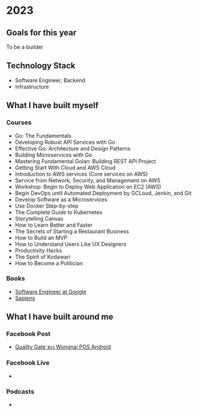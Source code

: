 # 2023

## Goals for this year
To be a builder

## Technology Stack
- Software Engineer, Backend
- Infrastructure

## What I have built myself

### Courses
- Go: The Fundamentals
- Developing Robust API Services with Go
- Effective Go: Architecture and Design Patterns
- Building Microservices with Go
- Mastering Fundamental Golan: Building REST API Project
- Getting Start With Cloud and AWS Cloud
- Introduction to AWS services (Core services on AWS)
- Service from Network, Security, and Management on AWS
- Workshop: Begin to Deploy Web Application on EC2 (AWS)
- Begin DevOps until Automated Deployment by GCLoud, Jenkin, and Git
- Develop Software as a Microservices
- Use Docker Step-by-step
- The Complete Guide to Kubernetes
- Storytelling Canvas
- How to Learn Better and Faster
- The Secrets of Starting a Restaurant Business
- How to Build an MVP
- How to Understand Users Like UX Designers
- Productivity Hacks
- The Spirit of Kodawari
- How to Become a Politician

### Books
- [Software Engineer at Google](https://www.goodreads.com/book/show/48816586-software-engineering-at-google)
- [Sapiens](https://www.goodreads.com/book/show/23692271-sapiens)

## What I have built around me

### Facebook Post
- [Quality Gate ของ Wongnai POS Android](https://bit.ly/43Scf74)

### Facebook Live
- 

### Podcasts
- 
